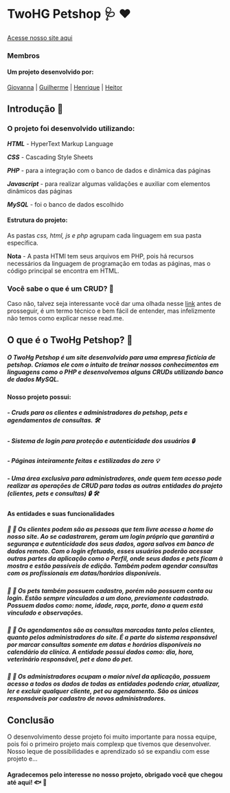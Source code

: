 # TwoHG Petshop :stethoscope: :hearts:

[Acesse nosso site aqui](http://twohgpetshop.000.pe/index.php)

### Membros 

#### Um projeto desenvolvido por:
[Giovanna](https://github.com/GiPaiva) | 
[Guilherme](https://github.com/GuiLeoni) | 
[Henrique](https://github.com/Henrique-Botelho) |
[Heitor](https://github.com/heitorsclaudino)

## Introdução :bug:

### **O projeto foi desenvolvido utilizando:**

***HTML*** - HyperText Markup Language

***CSS*** - Cascading Style Sheets

***PHP*** - para a integração com o banco de dados e dinâmica das páginas

***Javascript*** - para realizar algumas validações e auxiliar com elementos dinâmicos das páginas

***MySQL*** - foi o banco de dados escolhido

#### Estrutura do projeto:

As pastas *css, html, js e php* agrupam cada linguagem em sua pasta específica.

**Nota** - A pasta HTMl tem seus arquivos em PHP, pois há recursos necessários da linguagem de programação em todas as páginas, mas o código principal se encontra em HTML. 

### **Você sabe o que é um CRUD?** :dog:

 Caso não, talvez seja interessante você dar uma olhada nesse [link](https://coodesh.com/blog/dicionario/o-que-e-crud/) antes de prosseguir, é um termo técnico e bem fácil de entender, mas infelizmente não temos como explicar nesse read.me. 

## O que é o TwoHg Petshop? :syringe:

##### **O TwoHg Petshop é um site desenvolvido para uma empresa fictícia de petshop. Criamos ele com o intuito de treinar nossos conhecimentos em linguagens como o PHP e desenvolvemos alguns CRUDs utilizando banco de dados MySQL.** 





**Nosso projeto possui:**  

##### - Cruds para os clientes e administradores do petshop, pets e agendamentos de consultas. :hammer_and_wrench:

##### - Sistema de login para proteção e autenticidade dos usuários :lock: 

##### - Páginas inteiramente feitas e estilizadas do zero :bulb:

##### - Uma área exclusiva para administradores, onde quem tem acesso pode realizar as operações de CRUD para todas as outras entidades do projeto (clientes, pets e consultas) :lock: :hammer_and_wrench:





 **As entidades e suas funcionalidades**

##### :monkey: :banana: ***Os clientes*** podem são as pessoas que tem livre acesso a home do nosso site. Ao se cadastrarem, geram um login próprio que garantirá a segurança e autenticidade dos seus dados, agora salvos em banco de dados remoto. Com o login efetuado, esses usuários poderão acessar outras partes da aplicação como o Perfil, onde seus dados e pets ficam à mostra e estão passíveis de edição. Também podem agendar consultas com os profissionais em datas/horários disponíveis.

##### :chicken: :corn: ***Os pets*** também possuem cadastro, porém não possuem conta ou login. Estão sempre vinculados a um dono, previamente cadastrado. Possuem dados como: nome, idade, raça, porte, dono a quem está vinculado e observações.

##### :rat: :cheese: ***Os agendamentos*** são as consultas marcadas tanto pelos clientes, quanto pelos administradores do site. É a parte do sistema responsável por marcar consultas somente em datas e horários disponíveis no calendário da clínica. A entidade possui dados como: dia, hora, veterinário responsável, pet e dono do pet.

##### :rabbit2: :carrot: ***Os administradores*** ocupam o maior nível da aplicação, possuem acesso a todos os dados de todas as entidades podendo criar, atualizar, ler e excluir qualquer cliente, pet ou agendamento. São os únicos responsáveis por cadastro de novos administradores. 

## Conclusão

O desenvolvimento desse projeto foi muito importante para nossa equipe, pois foi o primeiro projeto mais complexp que tivemos que desenvolver. Nosso leque de possibilidades e aprendizado só se expandiu com esse projeto e...


#### Agradecemos pelo interesse no nosso projeto, obrigado você que chegou até aqui! :fish: :snail:
